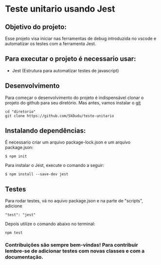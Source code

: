 # Teste unitario usando Jest

## Objetivo do projeto:
Esse projeto visa iniciar nas ferramentas de debug introduzida no vscode e automatizar os testes com a ferramenta Jest.

## Para executar o projeto é necessario usar:
- Jest (Estrutura para automatizar testes de javascript)

## Desenvolvimento
Para começar o desenvolvimento do projeto é indispensável clonar o projeto do github para seu diretório.
Mas antes, vamos instalar o [git](http://git-scm.com/download/win)

```
cd "diretorio"
git clone https://github.com/SkDudu/teste-unitario
```
## Instalando dependências:
É necessario criar um arquivo package-lock.json e um arquivo package.json:
```
$ npm init
```

Para instalar o Jest, execute o comando a seguir:
```
$ npm install --save-dev jest
```

## Testes
Para rodar testes, vá no aquivo package.json e na parte de "scripts", adicione 
```
"test": "jest"
```

Depois utilize o comando abaixo no terminal:
```
npm test
```

### Contribuições são sempre bem-vindas! Para contribuir lembre-se de adicionar testes com novas classes e com a documentação.
